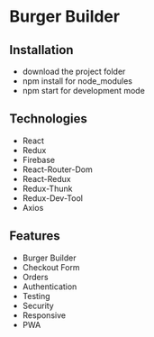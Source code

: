 # Burger Builder

## Installation

-   download the project folder
-   npm install for node_modules
-   npm start for development mode

## Technologies

-   React
-   Redux
-   Firebase
-   React-Router-Dom
-   React-Redux
-   Redux-Thunk
-   Redux-Dev-Tool
-   Axios

## Features

-   Burger Builder
-   Checkout Form
-   Orders
-   Authentication
-   Testing
-   Security
-   Responsive
-   PWA
<!--

# to undo a git push

git push -f origin HEAD^:master

# to get to previous commit (preserves working tree)

git reset --soft HEAD

# to get back to previous commit (you'll lose working tree)

git reset --hard HEAD^ -->
